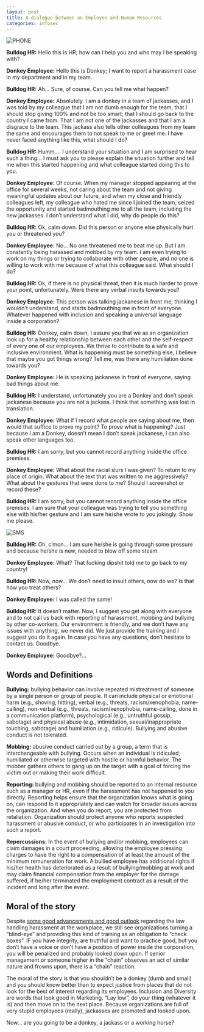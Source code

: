 ```yaml
---
layout: post
title: A dialogue between an Employee and Human Resources
categories: infosec
---
```


![PHONE](https://dcgc.io/phone_conversation.png)

**Bulldog HR:** Hello this is HR; how can I help you and who may I be speaking with?

**Donkey Employee:** Hello this is Donkey; I want to report a harassment case in my department and in my team.

**Bulldog HR:** Ah… Sure, of course. Can you tell me what happen?

**Donkey Employee:** Absolutely. I am a donkey in a team of jackasses, and I was told by my colleague that I am not dumb enough for the team, that I should stop giving 100% and not be too smart; that I should go back to the country I came from. That I am not one of the jackasses and that I am a disgrace to the team. This jackass also tells other colleagues from my team the same and encourages them to not speak to me or greet me. I have never faced anything like this, what should I do?

**Bulldog HR:** Humm…. I understand your situation and I am surprised to hear such a thing… I must ask you to please explain the situation further and tell me when this started happening and what colleague started doing this to you.

**Donkey Employee:** Of course. When my manager stopped appearing at the office for several weeks, not caring about the team and not giving meaningful updates about our future, and when my close and friendly colleagues left, my colleague who hated me since I joined the team, seized the opportunity and started badmouthing me to all the team, including the new jackasses. I don’t understand what I did, why do people do this?

**Bulldog HR:** Ok, calm down. Did this person or anyone else physically hurt you or threatened you?

**Donkey Employee:** No… No one threatened me to beat me up. But I am constantly being harassed and mobbed by my team. I am even trying to work on my things or trying to collaborate with other people, and no one is willing to work with me because of what this colleague said. What should I do?

**Bulldog HR:** Ok, if there is no physical threat, then it is much harder to prove your point, unfortunately. Were there any verbal insults towards you?

**Donkey Employee:** This person was talking jackanese in front me, thinking I wouldn’t understand, and starts badmouthing me in front of everyone. Whatever happened with inclusion and speaking a universal language inside a corporation?

**Bulldog HR:** Donkey, calm down, I assure you that we as an organization look up for a healthy relationship between each other and the self-respect of every one of our employees. We thrive to contribute to a safe and inclusive environment. What is happening must be something else, I believe that maybe you got things wrong? Tell me, was there any humiliation done towards you?

**Donkey Employee:** He is speaking jackanese in front of everyone, saying bad things about me.

**Bulldog HR:** I understand, unfortunately you are a Donkey and don’t speak jackanese because you are not a jackass. I think that something was lost in translation.

**Donkey Employee:** What if I record what people are saying about me, then would that suffice to prove my point? To prove what is happening? Just because I am a Donkey, doesn’t mean I don’t speak jackanese, I can also speak other languages too.

**Bulldog HR:** I am sorry, but you cannot record anything inside the office premises.

**Donkey Employee:** What about the racial slurs I was given? To return to my place of origin. What about the text that was written to me aggressively? What about the gestures that were done to me? Should I screenshot or record these?

**Bulldog HR:** I am sorry, but you cannot record anything inside the office premises. I am sure that your colleague was trying to tell you something else with his/her gesture and I am sure he/she wrote to you jokingly. Show me please.

![SMS](https://dcgc.io/sms.png)

**Bulldog HR:** Oh, c’mon… I am sure he/she is going through some pressure and because he/she is new, needed to blow off some steam.

**Donkey Employee:** What? That fucking dipshit told me to go back to my country!

**Bulldog HR:** Now, now… We don’t need to insult others, now do we? Is that how you treat others?

**Donkey Employee:** I was called the same!

**Bulldog HR:** It doesn’t matter. Now, I suggest you get along with everyone and to not call us back with reporting of harassment, mobbing and bullying by other co-workers. Our environment is friendly, and we don’t have any issues with anything, we never did.  We just provide the training and I suggest you do it again. In case you have any questions, don’t hesitate to contact us. Goodbye.

**Donkey Employee:** Goodbye?... 

## Words and Definitions

**Bullying:** bullying behavior can involve repeated mistreatment of someone by a single person or group of people. It can include physical or emotional harm (e.g., shoving, hitting), verbal (e.g., threats, racism/xenophobia, name-calling), non-verbal (e.g., threats, racism/xenophobia, name-calling, done in a communication platform), psychological (e.g., untruthful gossip, sabotage) and physical abuse (e.g., intimidation, sexual/inappropriate touching, sabotage) and humiliation (e.g., ridicule). Bullying and abusive conduct is not tolerated.

**Mobbing:** abusive conduct carried out by a group, a term that is interchangeable with bullying. Occurs when an individual is ridiculed, humiliated or otherwise targeted with hostile or harmful behavior. The mobber gathers others to gang up on the target with a goal of forcing the victim out or making their work difficult.

**Reporting:** bullying and mobbing should be reported to an internal resource such as a manager or HR, even if the harassment has not happened to you directly. Reporting helps ensure that the organization knows what is going on, can respond to it appropriately and can watch for broader issues across the organization. And when you do report, you are protected from retaliation. Organization should protect anyone who reports suspected harassment or abusive conduct, or who participates in an investigation into such a report.

**Repercussions:** In the event of bullying and/or mobbing, employees can claim damages in a court proceeding, allowing the employee pressing charges to have the right to a compensation of at least the amount of the minimum remuneration for work. A bullied employee has additional rights if his/her health has deteriorated as a result of bullying/mobbing at work and may claim financial compensation from the employer for the damage suffered, if he/her terminated the employment contract as a result of the incident and long after the event.

## Moral of the story

Despite [some good advancements and good outlook](https://anonfiles.com/x2T1e6V1u2/employers-liability-for-mobbing-workplace-bullying-in-polish-labour-law_485158454_pdf) regarding the law handling harassment at the workplace, we still see organizations turning a “blind-eye” and providing this kind of training as an obligation to “check boxes”. IF you have integrity, are truthful and want to practice good, but you don’t have a voice or don’t have a position of power inside the corporation, you will be penalized and probably looked down upon. If senior management or someone higher in the “chain” observes an act of similar nature and frowns upon, there is a “chain” reaction. 

The moral of the story is that you shouldn’t be a donkey (dumb and small) and you should know better than to expect justice from places that do not look for the best of interest regarding its employees. Inclusion and Diversity are words that look good in Marketing. “Lay low”, do your thing (whatever it is) and then move on to the next place. Because organizations are full of very stupid employees (really), jackasses are promoted and looked upon.

Now... are you going to be a donkey, a jackass or a working horse?
